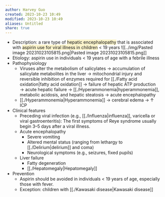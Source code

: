 ```yaml
---
author: Harvey Guo
created: 2023-10-23 10:49
modified: 2023-10-23 10:49
aliases: Untitled
share: true
---
```

- Description: a rare type of <span style="background:rgba(240, 200, 0, 0.2)">hepatic encephalopathy</span> that is associated with <span style="background:rgba(240, 200, 0, 0.2)">aspirin use for viral illness in children</span> < 19 years ![[../img/Pasted image 20231023105815.png|Pasted image 20231023105815.png]]
- Etiology: aspirin use in individuals < 19 years of age with a febrile illness
- Pathophysiology
	- Viruses alter the metabolism of salicylates  → accumulation of salicylate metabolites in the liver → mitochondrial injury and reversible inhibition of enzymes required for [[./Fatty acid oxidation|fatty acid oxidation]] → failure of hepatic ATP production → acute hepatic failure → [[./Hyperammonemia|hyperammonemia]], metabolic acidosis, and hepatic steatosis → acute encephalopathy
	- [[./Hyperammonemia|Hyperammonemia]] → cerebral edema → ↑ ICP
- Clinical features
	- Preceding viral infection (e.g., [[./Influenza|influenza]], varicella or viral gastroenteritis): The first symptoms of Reye syndrome usually begin 3–5 days after a viral illness.
	- Acute encephalopathy
		- Severe vomiting 
		- Altered mental status (ranging from lethargy to [[./Delirium|delirium]] and coma)
		- Neurological symptoms (e.g., seizures, fixed pupils)
	- Liver failure
		- Fatty degeneration
		- [[./Hepatomegaly|Hepatomegaly]]
- Prevention
	- Aspirin should be avoided in individuals < 19 years of age, especially those with fever.
	- Exception: children with [[./Kawasaki disease|Kawasaki disease]]